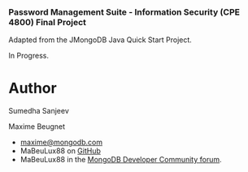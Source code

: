 ### Password Management Suite - Information Security (CPE 4800) Final Project

Adapted from the JMongoDB Java Quick Start Project.

In Progress.

# Author

Sumedha Sanjeev

Maxime Beugnet
- maxime@mongodb.com
- MaBeuLux88 on [GitHub](https://github.com/mabeulux88)
- MaBeuLux88 in the [MongoDB Developer Community forum](https://www.mongodb.com/community/forums/u/MaBeuLux88/summary).
